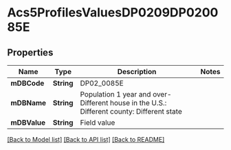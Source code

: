# Acs5ProfilesValuesDP0209DP020085E

## Properties
Name | Type | Description | Notes
------------ | ------------- | ------------- | -------------
**mDBCode** | **String** | DP02_0085E | 
**mDBName** | **String** | Population 1 year and over- Different house in the U.S.: Different county: Different state | 
**mDBValue** | **String** | Field value | 

[[Back to Model list]](../README.md#documentation-for-models) [[Back to API list]](../README.md#documentation-for-api-endpoints) [[Back to README]](../README.md)



